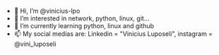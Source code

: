 - 👋 Hi, I’m @vinicius-lpo
- 👀 I’m interested in network, python, linux, git...
- 🌱 I’m currently learning python, linux and github
- 📫 My social medias are: Linkedin = "Vinicius Luposeli", instagram = @vini_luposeli
